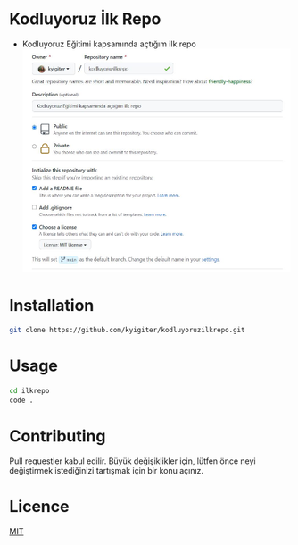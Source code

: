# Kodluyoruz İlk Repo
- Kodluyoruz Eğitimi kapsamında açtığım ilk repo
![kodluyoruz](repo.JPG)
# Installation
```bash
git clone https://github.com/kyigiter/kodluyoruzilkrepo.git
```

# Usage 
```bash
cd ilkrepo
code .
```
# Contributing
Pull requestler kabul edilir. Büyük değişiklikler için, lütfen önce neyi değiştirmek istediğinizi tartışmak için bir konu açınız.

# Licence
[MIT](https://choosealicense.com/licenses/mit/)
